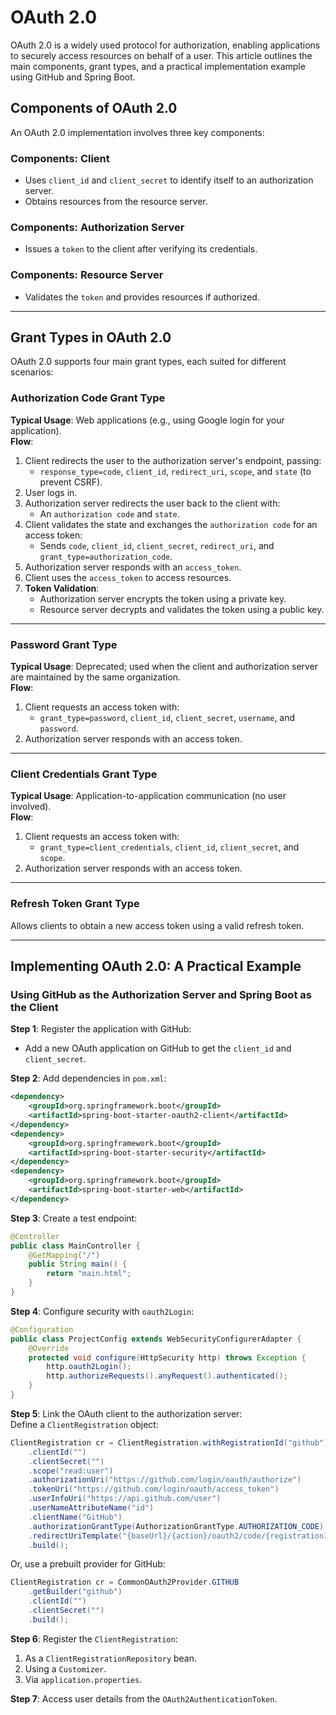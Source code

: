 # OAuth 2.0

OAuth 2.0 is a widely used protocol for authorization, enabling applications to securely access resources on behalf of a user. This article outlines the main components, grant types, and a practical implementation example using GitHub and Spring Boot.

## Components of OAuth 2.0

An OAuth 2.0 implementation involves three key components:

### Components: Client
- Uses `client_id` and `client_secret` to identify itself to an authorization server.
- Obtains resources from the resource server.

### Components: Authorization Server
- Issues a `token` to the client after verifying its credentials.

### Components: Resource Server
- Validates the `token` and provides resources if authorized.

---

## Grant Types in OAuth 2.0

OAuth 2.0 supports four main grant types, each suited for different scenarios:

### Authorization Code Grant Type
**Typical Usage**: Web applications (e.g., using Google login for your application).  
**Flow**:
1. Client redirects the user to the authorization server's endpoint, passing:
   - `response_type=code`, `client_id`, `redirect_uri`, `scope`, and `state` (to prevent CSRF).
2. User logs in.
3. Authorization server redirects the user back to the client with:
   - An `authorization code` and `state`.
4. Client validates the state and exchanges the `authorization code` for an access token:
   - Sends `code`, `client_id`, `client_secret`, `redirect_uri`, and `grant_type=authorization_code`.
5. Authorization server responds with an `access_token`.
6. Client uses the `access_token` to access resources.
7. **Token Validation**:
   - Authorization server encrypts the token using a private key.
   - Resource server decrypts and validates the token using a public key.

---

### Password Grant Type
**Typical Usage**: Deprecated; used when the client and authorization server are maintained by the same organization.  
**Flow**:
1. Client requests an access token with:
   - `grant_type=password`, `client_id`, `client_secret`, `username`, and `password`.
2. Authorization server responds with an access token.

---

### Client Credentials Grant Type
**Typical Usage**: Application-to-application communication (no user involved).  
**Flow**:
1. Client requests an access token with:
   - `grant_type=client_credentials`, `client_id`, `client_secret`, and `scope`.
2. Authorization server responds with an access token.

---

### Refresh Token Grant Type
Allows clients to obtain a new access token using a valid refresh token.

---

## Implementing OAuth 2.0: A Practical Example

### Using GitHub as the Authorization Server and Spring Boot as the Client

**Step 1**: Register the application with GitHub:
- Add a new OAuth application on GitHub to get the `client_id` and `client_secret`.

**Step 2**: Add dependencies in `pom.xml`:

```xml
<dependency>
    <groupId>org.springframework.boot</groupId>
    <artifactId>spring-boot-starter-oauth2-client</artifactId>
</dependency>
<dependency>
    <groupId>org.springframework.boot</groupId>
    <artifactId>spring-boot-starter-security</artifactId>
</dependency>
<dependency>
    <groupId>org.springframework.boot</groupId>
    <artifactId>spring-boot-starter-web</artifactId>
</dependency>
```

**Step 3**: Create a test endpoint:

```java
@Controller
public class MainController {
    @GetMapping("/")
    public String main() {
        return "main.html";
    }
}
```

**Step 4**: Configure security with `oauth2Login`:

```java
@Configuration
public class ProjectConfig extends WebSecurityConfigurerAdapter {
    @Override
    protected void configure(HttpSecurity http) throws Exception {
        http.oauth2Login();
        http.authorizeRequests().anyRequest().authenticated();
    }
}
```

**Step 5**: Link the OAuth client to the authorization server:  
Define a `ClientRegistration` object:

```java
ClientRegistration cr = ClientRegistration.withRegistrationId("github")
    .clientId("")
    .clientSecret("")
    .scope("read:user")
    .authorizationUri("https://github.com/login/oauth/authorize")
    .tokenUri("https://github.com/login/oauth/access_token")
    .userInfoUri("https://api.github.com/user")
    .userNameAttributeName("id")
    .clientName("GitHub")
    .authorizationGrantType(AuthorizationGrantType.AUTHORIZATION_CODE)
    .redirectUriTemplate("{baseUrl}/{action}/oauth2/code/{registrationId}")
    .build();
```

Or, use a prebuilt provider for GitHub:

```java
ClientRegistration cr = CommonOAuth2Provider.GITHUB
    .getBuilder("github")
    .clientId("")
    .clientSecret("")
    .build();
```

**Step 6**: Register the `ClientRegistration`:
1. As a `ClientRegistrationRepository` bean.
2. Using a `Customizer`.
3. Via `application.properties`.

**Step 7**: Access user details from the `OAuth2AuthenticationToken`.